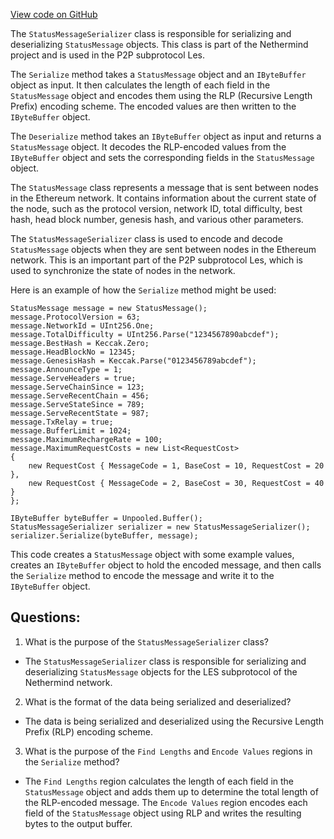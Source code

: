 [View code on GitHub](https://github.com/NethermindEth/nethermind/src/Nethermind/Nethermind.Network/P2P/Subprotocols/Les/Messages/StatusMessageSerializer.cs)

The `StatusMessageSerializer` class is responsible for serializing and deserializing `StatusMessage` objects. This class is part of the Nethermind project and is used in the P2P subprotocol Les. 

The `Serialize` method takes a `StatusMessage` object and an `IByteBuffer` object as input. It then calculates the length of each field in the `StatusMessage` object and encodes them using the RLP (Recursive Length Prefix) encoding scheme. The encoded values are then written to the `IByteBuffer` object. 

The `Deserialize` method takes an `IByteBuffer` object as input and returns a `StatusMessage` object. It decodes the RLP-encoded values from the `IByteBuffer` object and sets the corresponding fields in the `StatusMessage` object. 

The `StatusMessage` class represents a message that is sent between nodes in the Ethereum network. It contains information about the current state of the node, such as the protocol version, network ID, total difficulty, best hash, head block number, genesis hash, and various other parameters. 

The `StatusMessageSerializer` class is used to encode and decode `StatusMessage` objects when they are sent between nodes in the Ethereum network. This is an important part of the P2P subprotocol Les, which is used to synchronize the state of nodes in the network. 

Here is an example of how the `Serialize` method might be used:

```
StatusMessage message = new StatusMessage();
message.ProtocolVersion = 63;
message.NetworkId = UInt256.One;
message.TotalDifficulty = UInt256.Parse("1234567890abcdef");
message.BestHash = Keccak.Zero;
message.HeadBlockNo = 12345;
message.GenesisHash = Keccak.Parse("0123456789abcdef");
message.AnnounceType = 1;
message.ServeHeaders = true;
message.ServeChainSince = 123;
message.ServeRecentChain = 456;
message.ServeStateSince = 789;
message.ServeRecentState = 987;
message.TxRelay = true;
message.BufferLimit = 1024;
message.MaximumRechargeRate = 100;
message.MaximumRequestCosts = new List<RequestCost>
{
    new RequestCost { MessageCode = 1, BaseCost = 10, RequestCost = 20 },
    new RequestCost { MessageCode = 2, BaseCost = 30, RequestCost = 40 }
};

IByteBuffer byteBuffer = Unpooled.Buffer();
StatusMessageSerializer serializer = new StatusMessageSerializer();
serializer.Serialize(byteBuffer, message);
```

This code creates a `StatusMessage` object with some example values, creates an `IByteBuffer` object to hold the encoded message, and then calls the `Serialize` method to encode the message and write it to the `IByteBuffer` object.
## Questions: 
 1. What is the purpose of the `StatusMessageSerializer` class?
- The `StatusMessageSerializer` class is responsible for serializing and deserializing `StatusMessage` objects for the LES subprotocol of the Nethermind network.

2. What is the format of the data being serialized and deserialized?
- The data is being serialized and deserialized using the Recursive Length Prefix (RLP) encoding scheme.

3. What is the purpose of the `Find Lengths` and `Encode Values` regions in the `Serialize` method?
- The `Find Lengths` region calculates the length of each field in the `StatusMessage` object and adds them up to determine the total length of the RLP-encoded message. The `Encode Values` region encodes each field of the `StatusMessage` object using RLP and writes the resulting bytes to the output buffer.